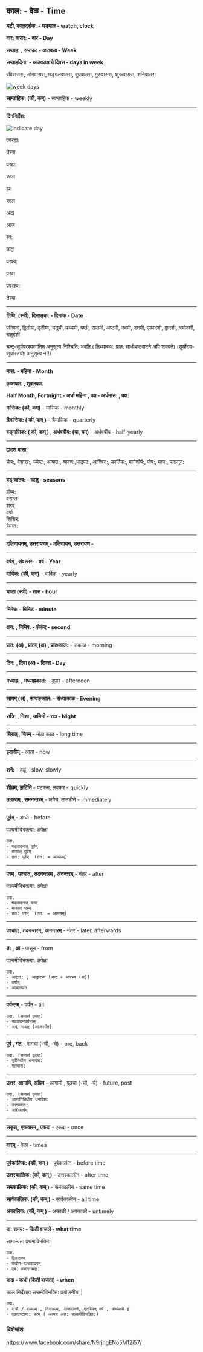 ## काल: - वेळ - Time

**घटी, कालदर्शक: - घडयाळ - watch, clock**

**वार: वासर: - वार - Day**

**सप्ताह: , सप्तक: - आठवडा - Week**

**सप्ताहदिना: - आठवडयाचे दिवस - days in week**

<div id="days" class="tabular">रविवासर:, सोमवासर:, मङ्गलवासर:, बुधवासर:, गुरुवासर:, शुक्रवासर:, शनिवासर:</div>

![week days](./days.png)

**साप्ताहिक: (की, कम्)** - साप्ताहिक - weekly

<hr />

**दिननिर्देश:**

![indicate day](./dayindi.png)

<div class="container">
  <div class="in-container">
  <p>प्रपरह्य:</p>
  <p>तेरवा</p>
  </div>

  <div class="in-container">
    <p>परह्य:</p>
    <p>काल</p>
    </div>

  <div class="in-container">
    <p>ह्य:</p>
    <p>काल</p>
  </div>

  <div class="in-container">
    <p>अद्य</p>
    <p>आज</p>
  </div>

  <div class="in-container">
    <p>श्व:</p>
    <p>उद्या</p>
    </div>
    
  <div class="in-container">
    <p>परश्व:</p>
    <p>परवा</p>
    </div>
    
  <div class="in-container">
    <p>प्रपरश्व:</p>
    <p>तेरवा</p>
    </div>
</div>

<hr />

**तिथि: (स्त्री), दिनाङ्क: - दिनांक - Date**

<div id="months" class="tabular">प्रतिपदा, द्वितीया, तृतीया, चतुर्थी, पञ्चमी, षष्ठी, सप्तमी, अष्टमी, नवमी, दशमी, एकादशी, द्वादशी, त्रयोदशी, चतुर्दशी</div>

चन्द्र-सूर्यपरस्परगतिम् अनुसृत्य निश्चिति: भवति ( तिथ्यारम्भ: प्रात: सार्धअष्टवादने अपि शक्यते) (सुर्योदय-सुर्यास्तयो: अनुसृत्य न!!)

<hr />

**मास: - महिना - Month**

**कृष्णपक्ष: , शुक्लपक्ष:**

**Half Month, Fortnight - अर्धा महिना , पक्ष - अर्धमास: , पक्ष:**

**मासिक: (की, कम्)** - मासिक - monthly

**त्रैमासिक: ( की, कम् )** - त्रैमासिक - quarterly

**षड्मासिक: ( की, कम् ) , अर्धवर्षीय: (या, यम्)** - अर्धवर्षीय - half-yearly

<hr />

**द्वादश मासा:**

<div id="months" class="tabular">चैत्र:, वैशाख:, ज्येष्टः, आषाढ:, श्रावण:,भाद्रपद:, आश्विन:, कार्तिक:, मार्गशीर्ष:, पौष:, माघ:, फाल्गुन:</div>

<hr />

**षड् ऋतव: - ऋतु - seasons**

<div class="container">
  <div>ग्रीष्म:</div>
  <div>वसन्त:</div>
  <div>शरद् </div>
  <div>वर्षा</div>
  <div>शिशिर:</div>
  <div>हेमन्त:</div>
</div>

<hr />

**दक्षिणायनम्, उत्तरायणम् - दक्षिणायन, उत्तरायण -**

<hr />

**वर्षम् , संवत्सर: - वर्ष - Year**

**वार्षिक: (की, कम्)** - वार्षिक - yearly

<hr />

**घण्टा (स्त्री) - तास - hour**

<hr />

**निमेष: - मिनिट - minute**

<hr />

**क्षण: , निमिष: - सेकंद - second**

<hr />

**प्रात: (अ) , प्रातम् (अ) , प्रातःकाल:** - सकाळ - morning

<hr />

**दिन: , दिवा (अ) - दिवस - Day**

<hr />

**मध्याह्न: , मध्याह्नकाल:** - दुपार - afternoon

<hr />

**सायम् (अ) , सायङ्काल: - संध्याकाळ - Evening**

<hr />

**रात्रि: , निशा , यामिनी - रात्र - Night**

<hr />

**चिरात् , चिरम्** - मोठा काळ - long time

<hr />

**इदानीम्** - आता - now

<hr />

**शनै:** - हळू - slow, slowly

<hr />

**शीघ्रम्, झटिति** - पटकन, लवकर - quickly

**तत्क्षणम् , समनन्तरम्** - लगेच, तातडीने - immediately

<hr />

**पूर्वम्** - आधी - before

पञ्चमीविभक्त्या: अपेक्षा

```
उदा.
- षड्वादनात् पूर्वम्
- मासात् पूर्वम्
- तत: पूर्वम्  (तत: = अव्ययम्)
```

<hr />

**परम् , पश्चात् , तदनन्तरम् , अनन्तरम्** - नंतर - after

पञ्चमीविभक्त्या: अपेक्षा

```
उदा.
- षड्वादनात् परम्
- मासात् परम्
- तत: परम्  (तत: = अव्ययम्)
```

<hr />

**पश्चात् , तदनन्तरम् , अनन्तरम्** - नंतर - later, afterwards

<hr />

**त: , आ** - पासून - from

पञ्चमीविभक्त्या: अपेक्षा

```
उदा.
- अद्यत: , अद्यारभ्य (अद्य + आरभ्य (अ))
- वर्षात्
- आबाल्यात्
```

<hr />

**पर्यन्तम्** - पर्यंत - till

```
उदा. (समासं कृत्वा)
- नववादनपर्यन्तम्
- अद्य यावत् (आजपर्यंत)
```

<hr />

**पूर्व , गत** - मागचा (-ची, -चे) - pre, back

```
उदा. (समासं कृत्वा)
- पूर्वतिथीय धनादेश:
- गतमास:
```

<hr />

**उत्तर, आगामि, अग्रिम** - आगामी , पुढचा (-ची, -चे) - future, post

```
उदा. (समासं कृत्वा)
- आगामितिथीय धनादेश:
- उत्तरमास:
- अग्रिमवर्षम्
```

<hr />

**सकृत् , एकवारम् , एकदा** - एकदा - once

<hr />

**वारम्** - वेळा - times

<hr />

**पूर्वकालिक: (की, कम् )** - पूर्वकालीन - before time

**उत्तरकालिक: (की, कम् )** - उत्तरकालीन - after time

**समकालिक: (की, कम् )** - समकालीन - same time

**सार्वकालिक: (की, कम् )** - सार्वकालीन - all time

**अकालिक: (की, कम् )** - अकाळी / अवकाळी - untimely
<hr />

**क: समय: - किती वाजले - what time**

सामान्यत: प्रथमाविभक्ति:

```
उदा.
- द्विवादनम्
- पादोन-पञ्चवादनम्
- एष: वसन्तऋतु:
```

**कदा - कधी (किती वाजता) - when**

काल निर्देशाय सप्तमीविभक्ति: प्रयोजनीया |

```
उदा.
- रात्रौ / रात्र्याम् , निशायाम्, सप्तवादने, एतस्मिन् वर्षे , मार्चमासे इ.
- एकघण्टाया: परम् ( अव्यय अत: पञ्चमीविभक्ति:)
```


### विशेषांशः

https://www.facebook.com/share/N9rjngENo5M12i57/
